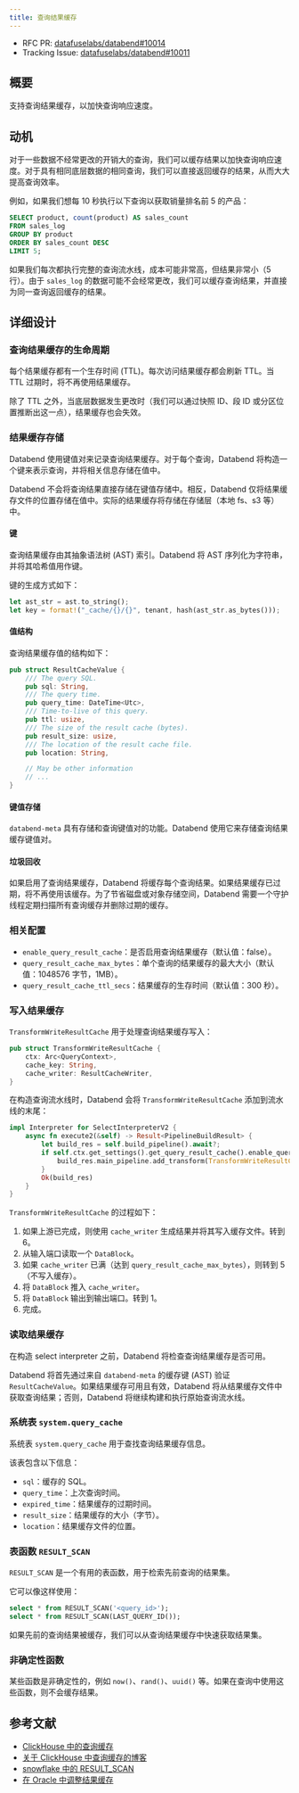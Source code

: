 ```yaml
---
title: 查询结果缓存
---
```


- RFC PR: [datafuselabs/databend#10014](https://github.com/databendlabs/databend/pull/10014)
- Tracking Issue: [datafuselabs/databend#10011](https://github.com/databendlabs/databend/issues/10011)

## 概要

支持查询结果缓存，以加快查询响应速度。

## 动机

对于一些数据不经常更改的开销大的查询，我们可以缓存结果以加快查询响应速度。对于具有相同底层数据的相同查询，我们可以直接返回缓存的结果，从而大大提高查询效率。

例如，如果我们想每 10 秒执行以下查询以获取销量排名前 5 的产品：

```sql
SELECT product, count(product) AS sales_count
FROM sales_log
GROUP BY product
ORDER BY sales_count DESC
LIMIT 5;
```

如果我们每次都执行完整的查询流水线，成本可能非常高，但结果非常小（5 行）。由于 `sales_log` 的数据可能不会经常更改，我们可以缓存查询结果，并直接为同一查询返回缓存的结果。

## 详细设计

### 查询结果缓存的生命周期

每个结果缓存都有一个生存时间 (TTL)。每次访问结果缓存都会刷新 TTL。当 TTL 过期时，将不再使用结果缓存。

除了 TTL 之外，当底层数据发生更改时（我们可以通过快照 ID、段 ID 或分区位置推断出这一点），结果缓存也会失效。

### 结果缓存存储

Databend 使用键值对来记录查询结果缓存。对于每个查询，Databend 将构造一个键来表示查询，并将相关信息存储在值中。

Databend 不会将查询结果直接存储在键值存储中。相反，Databend 仅将结果缓存文件的位置存储在值中。实际的结果缓存将存储在存储层（本地 fs、s3 等）中。

#### 键

查询结果缓存由其抽象语法树 (AST) 索引。Databend 将 AST 序列化为字符串，并将其哈希值用作键。

键的生成方式如下：

```rust
let ast_str = ast.to_string();
let key = format!("_cache/{}/{}", tenant, hash(ast_str.as_bytes()));
```

#### 值结构

查询结果缓存值的结构如下：

```rust
pub struct ResultCacheValue {
    /// The query SQL.
    pub sql: String,
    /// The query time.
    pub query_time: DateTime<Utc>,
    /// Time-to-live of this query.
    pub ttl: usize,
    /// The size of the result cache (bytes).
    pub result_size: usize,
    /// The location of the result cache file.
    pub location: String,

    // May be other information
    // ...
}
```

#### 键值存储

`databend-meta` 具有存储和查询键值对的功能。Databend 使用它来存储查询结果缓存键值对。

#### 垃圾回收

如果启用了查询结果缓存，Databend 将缓存每个查询结果。如果结果缓存已过期，将不再使用该缓存。为了节省磁盘或对象存储空间，Databend 需要一个守护线程定期扫描所有查询缓存并删除过期的缓存。

### 相关配置

- `enable_query_result_cache`：是否启用查询结果缓存（默认值：false）。
- `query_result_cache_max_bytes`：单个查询的结果缓存的最大大小（默认值：1048576 字节，1MB）。
- `query_result_cache_ttl_secs`：结果缓存的生存时间（默认值：300 秒）。

### 写入结果缓存

`TransformWriteResultCache` 用于处理查询结果缓存写入：

```rust
pub struct TransformWriteResultCache {
    ctx: Arc<QueryContext>,
    cache_key: String,
    cache_writer: ResultCacheWriter,
}
```

在构造查询流水线时，Databend 会将 `TransformWriteResultCache` 添加到流水线的末尾：

```rust
impl Interpreter for SelectInterpreterV2 {
    async fn execute2(&self) -> Result<PipelineBuildResult> {
        let build_res = self.build_pipeline().await?;
        if self.ctx.get_settings().get_query_result_cache().enable_query_result_cache {
            build_res.main_pipeline.add_transform(TransformWriteResultCache::try_create)?;
        }
        Ok(build_res)
    }
}
```

`TransformWriteResultCache` 的过程如下：

1. 如果上游已完成，则使用 `cache_writer` 生成结果并将其写入缓存文件。转到 6。
2. 从输入端口读取一个 `DataBlock`。
3. 如果 `cache_writer` 已满（达到 `query_result_cache_max_bytes`），则转到 5（不写入缓存）。
4. 将 `DataBlock` 推入 `cache_writer`。
5. 将 `DataBlock` 输出到输出端口。转到 1。
6. 完成。

### 读取结果缓存

在构造 select interpreter 之前，Databend 将检查查询结果缓存是否可用。

Databend 将首先通过来自 `databend-meta` 的缓存键 (AST) 验证 `ResultCacheValue`。如果结果缓存可用且有效，Databend 将从结果缓存文件中获取查询结果；否则，Databend 将继续构建和执行原始查询流水线。

### 系统表 `system.query_cache`

系统表 `system.query_cache` 用于查找查询结果缓存信息。

该表包含以下信息：

- `sql`：缓存的 SQL。
- `query_time`：上次查询时间。
- `expired_time`：结果缓存的过期时间。
- `result_size`：结果缓存的大小（字节）。
- `location`：结果缓存文件的位置。

### 表函数 `RESULT_SCAN`

`RESULT_SCAN` 是一个有用的表函数，用于检索先前查询的结果集。

它可以像这样使用：

```sql
select * from RESULT_SCAN('<query_id>');
select * from RESULT_SCAN(LAST_QUERY_ID());
```

如果先前的查询结果被缓存，我们可以从查询结果缓存中快速获取结果集。

### 非确定性函数

某些函数是非确定性的，例如 `now()`、`rand()`、`uuid()` 等。如果在查询中使用这些函数，则不会缓存结果。

## 参考文献

- [ClickHouse 中的查询缓存](https://clickhouse.com/docs/en/operations/query-cache/)
- [关于 ClickHouse 中查询缓存的博客](https://clickhouse.com/blog/introduction-to-the-clickhouse-query-cache-and-design)
- [snowflake 中的 RESULT_SCAN](https://docs.snowflake.com/en/sql-reference/functions/result_scan)
- [在 Oracle 中调整结果缓存](https://docs.oracle.com/en/database/oracle/oracle-database/19/tgdba/tuning-result-cache.html)
